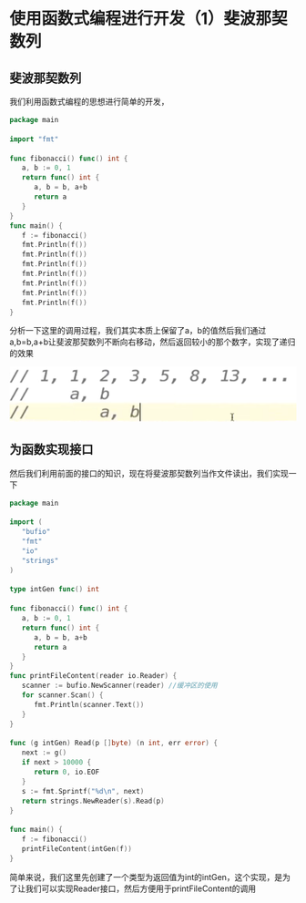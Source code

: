 # 使用函数式编程进行开发（1）斐波那契数列

## 斐波那契数列

我们利用函数式编程的思想进行简单的开发，

```go
package main

import "fmt"

func fibonacci() func() int {
   a, b := 0, 1
   return func() int {
      a, b = b, a+b
      return a
   }
}
func main() {
   f := fibonacci()
   fmt.Println(f())
   fmt.Println(f())
   fmt.Println(f())
   fmt.Println(f())
   fmt.Println(f())
   fmt.Println(f())
   fmt.Println(f())
}
```

分析一下这里的调用过程，我们其实本质上保留了a，b的值然后我们通过a,b=b,a+b让斐波那契数列不断向右移动，然后返回较小的那个数字，实现了递归的效果

![image-20220714114049022](Images/image-20220714114049022.png)

## 为函数实现接口

然后我们利用前面的接口的知识，现在将斐波那契数列当作文件读出，我们实现一下

```go
package main

import (
   "bufio"
   "fmt"
   "io"
   "strings"
)

type intGen func() int

func fibonacci() func() int {
   a, b := 0, 1
   return func() int {
      a, b = b, a+b
      return a
   }
}
func printFileContent(reader io.Reader) {
   scanner := bufio.NewScanner(reader) //缓冲区的使用
   for scanner.Scan() {
      fmt.Println(scanner.Text())
   }
}

func (g intGen) Read(p []byte) (n int, err error) {
   next := g()
   if next > 10000 {
      return 0, io.EOF
   }
   s := fmt.Sprintf("%d\n", next)
   return strings.NewReader(s).Read(p)
}

func main() {
   f := fibonacci()
   printFileContent(intGen(f))
}
```

简单来说，我们这里先创建了一个类型为返回值为int的intGen，这个实现，是为了让我们可以实现Reader接口，然后方便用于printFileContent的调用